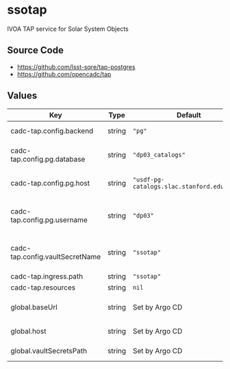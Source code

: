 # ssotap

IVOA TAP service for Solar System Objects

## Source Code

* <https://github.com/lsst-sqre/tap-postgres>
* <https://github.com/opencadc/tap>

## Values

| Key | Type | Default | Description |
|-----|------|---------|-------------|
| cadc-tap.config.backend | string | `"pg"` | What type of backend? |
| cadc-tap.config.pg.database | string | `"dp03_catalogs"` | Postgres database to connect to |
| cadc-tap.config.pg.host | string | `"usdf-pg-catalogs.slac.stanford.edu:5432"` | Postgres hostname:port to connect to |
| cadc-tap.config.pg.username | string | `"dp03"` | Postgres username to use to connect |
| cadc-tap.config.vaultSecretName | string | `"ssotap"` | Vault secret name: the final key in the vault path |
| cadc-tap.ingress.path | string | `"ssotap"` |  |
| cadc-tap.resources | string | `nil` |  |
| global.baseUrl | string | Set by Argo CD | Base URL for the environment |
| global.host | string | Set by Argo CD | Host name for ingress |
| global.vaultSecretsPath | string | Set by Argo CD | Base path for Vault secrets |
